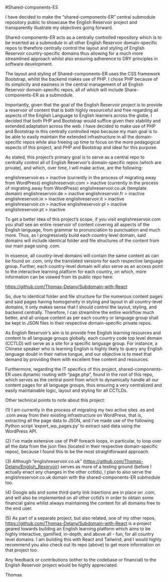 #Shared-components-ES

I have decided to make the “shared-components-ER” central submodule repository public to showcase the English Reservoir project and transparently illustrate my objectives going forward.

Shared-components-ER acts as a centrally controlled repository which is to be inserted as a submodule in all other English Reservoir domain-specific repos to therefore centrally control the layout and styling of English Reservoir country-specific domains thus allowing for a much more streamlined approach whilst also ensuring adherence to DRY principles in software development.

The layout and styling of Shared-components-ER uses the CSS framework Bootstrap, whilst the backend makes use of PHP. I chose PHP because of its simplicity and easiness in the central management of all English Reservoir domain-specific repos, all of which will include Share-components-ER as a submodule.

Importantly, given that the goal of the English Reservoir project is to provide a reservoir of content that is both highly resourceful and free regarding all aspects of the English Language to English learners across the globe, I decided that both PHP and Bootstrap would suffice given their stability and extended adaptation across the web. I have decided to make use of PHP and Bootstrap in this centrally controlled repo because my main goal is to be able to easily maintain the extended infrastructure in all the domain-specific repos while also freeing up time to focus on the more pedagogical aspects of this project, and PHP and Bootstrap and ideal for this purpose.

As stated, this project’s primary goal is to serve as a central repo to centrally control all of English Reservoir’s domain-specific repos (which are private), and which, over time, I will make active, are the following:

englishreservoir.es > inactive (currently in the process of migrating away from WordPress)
englishreservoir.com > inactive (currently in the process of migrating away from WordPress)
englishreservoir.co.uk (template domain)
englishreservoir.de > inactive
englishreservoir.fr > inactive
englishreservoir.in > inactive
englishreservoir.it > inactive
englishreservoir.cn > inactive
englishreservoir.pl > inactive
englishreservoir.pt > inactive

To get a better idea of this project’s scope, if you visit englishreservoir.com you shall see an entire reservoir of content covering all aspects of the English language, from grammar to pronunciation to punctuation and much more. Thus, as I progressively build each country level domain, said domains will include identical folder and file structures of the content from our main page using .com.

In essence, all country-level domains will contain the same content as can be found on .com, only the translated versions for each respective language group. Further, each country-level domain will also serve as an access point to the interactive learning platform for each country, on which, more information can be viewed from its public repo here:

https://github.com/Thomas-Delany/Subdomain-with-React

So, due to identical folder and file structure for the numerous content pages and said pages having homogeneity in styling and layout in all country-level domains, it only makes sense that I should control the layout, styling, and backend centrally. Therefore, I can streamline the entire workflow much better, and all unique content as per each country or language group shall be kept in JSON files in their respective domain-specific private repos.

As English Reservoir’s aim is to provide free English learning resources and content to all language groups globally, each country code top level domain (CCTLD) will serve as a site for a specific language group. For instance, a Chinese speaker who is learning English is highly likely to query any English language doubt in their native tongue, and our objective is to meet that demand by providing them with excellent free content and resources.

Furthermore, regarding the IT specifics of this project, shared-components-ER uses dynamic routing with “page.php”, found in the root of this repo, which serves as the central point from which to dynamically handle all our content pages for all language groups, thus ensuring a very centralized and easily maintainable logic, layout and styling for all CCTLDs.

Other technical points to note about this project:

(1) I am currently in the process of migrating my two active sites .es and .com away from their existing infrastructure on WordPress, that is, extracting all the page data to JSON, and I’ve made use of the following Python script ‘export_wp_pages.py’ to extract said data using the WordPress API.

(2) I’ve made extensive use of PHP foreach loops, in particular, to loop over all the data from the json files (located in their respective domain-specific repos), because I found this to be the most straightforward approach.

(3) Although “englishreservoir.co.uk” (https://github.com/Thomas-Delany/English_Reservoir) serves as more of a testing ground (before I actually enact any changes in the other cctlds), I plan to also serve the englishreservoir.co.uk domain with the shared-components-ER submodule too.

(4) Google ads and some third-party link insertions are in place on .com, and will also be implemented on all other cctld’s in order to obtain some financial gains whilst always maintaining the content for all domains free to the end user.

(5) As part of a separate project, but also related, one of my other repos, https://github.com/Thomas-Delany/Subdomain-with-React is a project geared towards building an English learning platform which aims to be highly interactive, gamified, in-depth, and above all - fun, for all country level domains. I am building this with React and Tailwind, and I would highly recommend you also check out its repo (above) to get more information on that project too.

Any feedback or contributions (either to the codebase or financial) to the English Reservoir project would be highly appreciated.

Thomas
